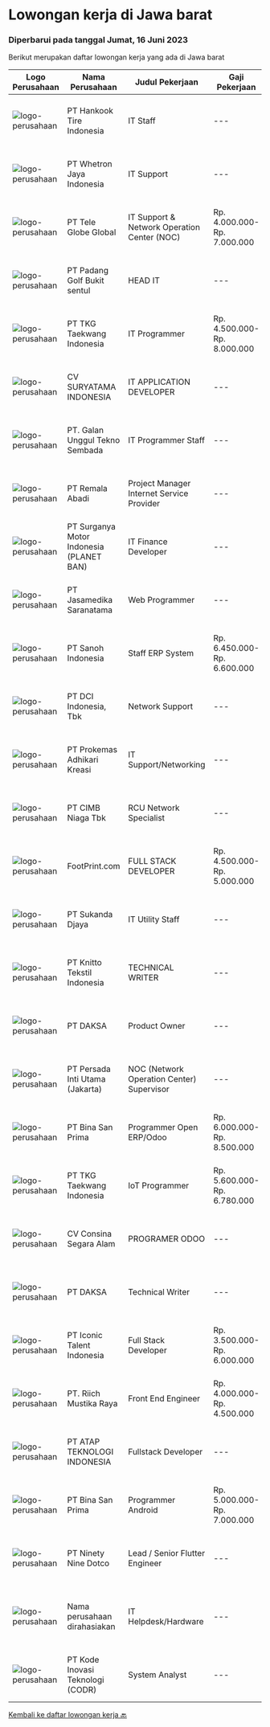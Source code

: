 
  # Lowongan kerja di Jawa barat

  ### Diperbarui pada tanggal Jumat, 16 Juni 2023

  Berikut merupakan daftar lowongan kerja yang ada di Jawa barat

  |Logo Perusahaan | Nama Perusahaan | Judul Pekerjaan | Gaji Pekerjaan | Lokasi | Deskripsi | Tanggal diunggah | Pranala |
  | -------------- | --------------- | --------------- | --------- | --------- | -------------- | ------- | ----------- |
  |![logo-perusahaan](https://image-service-cdn.seek.com.au/174c229c2455dfaf482b58bc978f0f17c618d6d8/ee4dce1061f3f616224767ad58cb2fc751b8d2dc)|PT Hankook Tire Indonesia|IT Staff|---|Bekasi|Job Responsibilites : Development &amp; Maintenance MES System Development Web System Supporting to other development &amp; maintenance : Hardware...|Kamis, 15 Juni 2023|https://www.jobstreet.co.id/id/job/it-staff-4373938?token=0~95ce5158-d410-40ba-a8ca-62dd06007fcf&sectionRank=1&jobId=jobstreet-id-job-4373938|
|![logo-perusahaan](https://image-service-cdn.seek.com.au/345b1d38722bec6246c9d875bf5220dbffefedc8/ee4dce1061f3f616224767ad58cb2fc751b8d2dc)|PT Whetron Jaya Indonesia|IT Support|---|Jakarta Raya|Responsibilities : Installing and configuring computer hardware, software, systems, networks, printers, scanners, other equipment Monitoring and...|Rabu, 14 Juni 2023|https://www.jobstreet.co.id/id/job/it-support-4371830?token=0~95ce5158-d410-40ba-a8ca-62dd06007fcf&sectionRank=2&jobId=jobstreet-id-job-4371830|
|![logo-perusahaan](https://image-service-cdn.seek.com.au/e6227e1e23296de0700ca4b7f6dc461e60bc4f45/ee4dce1061f3f616224767ad58cb2fc751b8d2dc)|PT Tele Globe Global|IT Support & Network Operation Center (NOC)|Rp. 4.000.000-Rp. 7.000.000|Bekasi|PT Tele Globe Global adalah perusahaan yang bergerak dibidang Internet Service Provider dan IT Support pt tgg membutuhkan tenaga kerja unt possi IT...|Kamis, 15 Juni 2023|https://www.jobstreet.co.id/id/job/it-support-network-operation-center-noc-4370698?token=0~95ce5158-d410-40ba-a8ca-62dd06007fcf&sectionRank=3&jobId=jobstreet-id-job-4370698|
|![logo-perusahaan](https://image-service-cdn.seek.com.au/5c0c1f980ac887ba827dac48fd3949657505cca0/ee4dce1061f3f616224767ad58cb2fc751b8d2dc)|PT Padang Golf Bukit sentul|HEAD IT|---|Bogor|HEAD ITKUALIFIKASI : Usia maksimal 40 tahun Berpengalaman minimal 2 tahun sebagai Head IT Pendidikan minimal D3/S1 jurusan IT Memiliki kemampuan dalam...|Kamis, 15 Juni 2023|https://www.jobstreet.co.id/id/job/head-it-4372887?token=0~95ce5158-d410-40ba-a8ca-62dd06007fcf&sectionRank=4&jobId=jobstreet-id-job-4372887|
|![logo-perusahaan](https://image-service-cdn.seek.com.au/a3034e331f0c18e064a4b1e14e0b4cf02bd35525/ee4dce1061f3f616224767ad58cb2fc751b8d2dc)|PT TKG Taekwang Indonesia|IT Programmer|Rp. 4.500.000-Rp. 8.000.000|Jawa Barat|Requirements: The candidate is expected to be safe and healthy-minded. Diploma (D3)/Bachelor's degree any major (Prefer Computer Engineering/...|Kamis, 15 Juni 2023|https://www.jobstreet.co.id/id/job/it-programmer-4373695?token=0~95ce5158-d410-40ba-a8ca-62dd06007fcf&sectionRank=5&jobId=jobstreet-id-job-4373695|
|![logo-perusahaan](https://image-service-cdn.seek.com.au/ec47edd2bac5118c141224dca8f8149965017685/ee4dce1061f3f616224767ad58cb2fc751b8d2dc)|CV SURYATAMA INDONESIA|IT APPLICATION DEVELOPER|---|Depok|Mengolah database Mengelola teknologi web server Melakukan integrasi cloud computing Membangun software server side Mengatur bahasa pemrograman server...|Rabu, 14 Juni 2023|https://www.jobstreet.co.id/id/job/it-application-developer-4353570?token=0~95ce5158-d410-40ba-a8ca-62dd06007fcf&sectionRank=6&jobId=jobstreet-id-job-4353570|
|![logo-perusahaan](https://image-service-cdn.seek.com.au/6ea2a2db29769a4167c091e8e8361dfb4ec22a04/ee4dce1061f3f616224767ad58cb2fc751b8d2dc)|PT. Galan Unggul Tekno Sembada|IT Programmer Staff|---|Bandung|Kualifikasi : - D3/S1 Informatika/Komputer.- Berpengalaman minimal 2 tahun dalam pembuatan website.- Menguasai Pemrograman Website (HTML5, PHP,...|Rabu, 14 Juni 2023|https://www.jobstreet.co.id/id/job/it-programmer-staff-4372105?token=0~95ce5158-d410-40ba-a8ca-62dd06007fcf&sectionRank=7&jobId=jobstreet-id-job-4372105|
|![logo-perusahaan](https://image-service-cdn.seek.com.au/993b64ed152aefc864939d6efb0e89787083adb4/ee4dce1061f3f616224767ad58cb2fc751b8d2dc)|PT Remala Abadi|Project Manager Internet Service Provider|---|Bekasi|Tugas dan Tanggung Jawab :Planning Backbone, Client dan FTTX Mempersiapkan timeline pelaksanaan proyek, mengontrol proyek agar on schedule, memastikan...|Rabu, 14 Juni 2023|https://www.jobstreet.co.id/id/job/project-manager-internet-service-provider-4372372?token=0~95ce5158-d410-40ba-a8ca-62dd06007fcf&sectionRank=8&jobId=jobstreet-id-job-4372372|
|![logo-perusahaan](https://image-service-cdn.seek.com.au/56a6c1d7f444e839791248d7143aeb8a9faa508a/ee4dce1061f3f616224767ad58cb2fc751b8d2dc)|PT Surganya Motor Indonesia (PLANET BAN)|IT Finance Developer|---|Depok|• Max 35 years old.• Bachelor Degree, preferably in Information Technology or Information System.• At least 3 years experience in related position.•...|Jumat, 16 Juni 2023|https://www.jobstreet.co.id/id/job/it-finance-developer-4374319?token=0~95ce5158-d410-40ba-a8ca-62dd06007fcf&sectionRank=9&jobId=jobstreet-id-job-4374319|
|![logo-perusahaan](https://image-service-cdn.seek.com.au/172fba7ccd5ea4395b3bcad5f9d7d531f942b6e6/ee4dce1061f3f616224767ad58cb2fc751b8d2dc)|PT Jasamedika Saranatama|Web Programmer|---|Bandung|Kualifikasi: Pendidikan D3 atau S1 (Teknik Informatika/Manajemen Informatika/Sistem Informatika/Teknik Komputer) Memiliki pengalaman minimal selama 2...|Selasa, 13 Juni 2023|https://www.jobstreet.co.id/id/job/web-programmer-4370403?token=0~95ce5158-d410-40ba-a8ca-62dd06007fcf&sectionRank=10&jobId=jobstreet-id-job-4370403|
|![logo-perusahaan](https://image-service-cdn.seek.com.au/ad97810dedf31d1646568d27b43d679c52038e03/ee4dce1061f3f616224767ad58cb2fc751b8d2dc)|PT Sanoh Indonesia|Staff ERP System|Rp. 6.450.000-Rp. 6.600.000|Cikarang|Requirements :.    Age Max 25.    Bachelor or Diploma from (Mechanical Engineering, Industry, Electronics).    Fresh Graduate / Minumum 1 Year...|Rabu, 14 Juni 2023|https://www.jobstreet.co.id/id/job/staff-erp-system-4372426?token=0~95ce5158-d410-40ba-a8ca-62dd06007fcf&sectionRank=11&jobId=jobstreet-id-job-4372426|
|![logo-perusahaan](https://image-service-cdn.seek.com.au/6bd6b7b03e04ad1514911f3ca63a68c986c6deb5/ee4dce1061f3f616224767ad58cb2fc751b8d2dc)|PT DCI Indonesia, Tbk|Network Support|---|Jakarta Selatan|Requirement Candidate must possess at least a Diploma, Bachelor's Degree, Computer Science/Information Technology, or equivalent Minimum 3 years...|Selasa, 13 Juni 2023|https://www.jobstreet.co.id/id/job/network-support-4370014?token=0~95ce5158-d410-40ba-a8ca-62dd06007fcf&sectionRank=12&jobId=jobstreet-id-job-4370014|
|![logo-perusahaan](https://image-service-cdn.seek.com.au/ba0898ce4539c7172bf405ee05ff9d5cba14c6a1/ee4dce1061f3f616224767ad58cb2fc751b8d2dc)|PT Prokemas Adhikari Kreasi|IT Support/Networking|---|Cikarang|KUALIFIKASI Usia min 24 tahun - 30 tahun Pendidikan min S1 Jurusan Teknik Informatika Berpengalaman min 2 tahun Memiliki kemampuan networking Memiliki...|Senin, 12 Juni 2023|https://www.jobstreet.co.id/id/job/it-support-networking-4367427?token=0~95ce5158-d410-40ba-a8ca-62dd06007fcf&sectionRank=13&jobId=jobstreet-id-job-4367427|
|![logo-perusahaan](https://image-service-cdn.seek.com.au/2c6f6f12cb15b08239744ca7630b97fee07e84ce/ee4dce1061f3f616224767ad58cb2fc751b8d2dc)|PT CIMB Niaga Tbk|RCU Network Specialist|---|Bandung|•   Mengelola Risiko Operasional dan Resiko Kepatuhan dalam lingkungan Perusahaan termasuk semua segmen bisnis•   Menyakinkan Operational, mengelola...|Rabu, 14 Juni 2023|https://www.jobstreet.co.id/id/job/rcu-network-specialist-4371466?token=0~95ce5158-d410-40ba-a8ca-62dd06007fcf&sectionRank=14&jobId=jobstreet-id-job-4371466|
|![logo-perusahaan](https://image-service-cdn.seek.com.au/b34b518ba7a40e5c401f48f3aa9f7fb0b0465cd7/ee4dce1061f3f616224767ad58cb2fc751b8d2dc)|FootPrint.com|FULL STACK DEVELOPER|Rp. 4.500.000-Rp. 5.000.000|Cimahi|Klient kami PT.SETIA BUSANATEX / CImahi (asiantexsb.com) membutuhkan FULL STACK DEVELOPER dengan spesifikasi sbg Minimal Lulusan SMK Rekayasa...|Kamis, 15 Juni 2023|https://www.jobstreet.co.id/id/job/full-stack-developer-4373141?token=0~95ce5158-d410-40ba-a8ca-62dd06007fcf&sectionRank=15&jobId=jobstreet-id-job-4373141|
|![logo-perusahaan](https://image-service-cdn.seek.com.au/6d56383b0316bf97f26e28d2c030d8c39fd1c836/ee4dce1061f3f616224767ad58cb2fc751b8d2dc)|PT Sukanda Djaya|IT Utility Staff|---|Bekasi|Kualifikasi: Mengerti tentang jaringan (cek ip, ganti ip, assign ip, assign VLAN) pada perangkat switching Mengerti tentang Wifi, dan perangkat Access...|Selasa, 13 Juni 2023|https://www.jobstreet.co.id/id/job/it-utility-staff-4369375?token=0~95ce5158-d410-40ba-a8ca-62dd06007fcf&sectionRank=16&jobId=jobstreet-id-job-4369375|
|![logo-perusahaan](https://image-service-cdn.seek.com.au/95c392ce622d6134b6173f8d6379a0068249ee50/ee4dce1061f3f616224767ad58cb2fc751b8d2dc)|PT Knitto Tekstil Indonesia|TECHNICAL WRITER|---|Bandung|Deskripsi Pekerjaan Membuat Data Dictionary, ERD, dan Flowchart Mendokumentasi user interface pada setiap aplikasi Kualifikasi : Pendidikan minimal D3...|Kamis, 15 Juni 2023|https://www.jobstreet.co.id/id/job/technical-writer-4373269?token=0~95ce5158-d410-40ba-a8ca-62dd06007fcf&sectionRank=17&jobId=jobstreet-id-job-4373269|
|![logo-perusahaan](https://image-service-cdn.seek.com.au/f91d7a8347108b0d177cd67e8a0b14e983aff0d0/ee4dce1061f3f616224767ad58cb2fc751b8d2dc)|PT DAKSA|Product Owner|---|Bandung|Responsibilities :1. Requirement Gathering And AnalysisCollaborates with stakeholders, clients, and end-users to gather and analyze...|Rabu, 14 Juni 2023|https://www.jobstreet.co.id/id/job/product-owner-4372229?token=0~95ce5158-d410-40ba-a8ca-62dd06007fcf&sectionRank=18&jobId=jobstreet-id-job-4372229|
|![logo-perusahaan](https://image-service-cdn.seek.com.au/730114910afe0940ee0b730cf3324697ed664c04/ee4dce1061f3f616224767ad58cb2fc751b8d2dc)|PT Persada Inti Utama (Jakarta)|NOC (Network Operation Center) Supervisor|---|Bekasi|Salah satu anak Perusahaan yang bergerak di bidang Internet Service Provider sedang membutuhkan segera untuk Posisi:NOC (Network Operation Center)...|Selasa, 13 Juni 2023|https://www.jobstreet.co.id/id/job/noc-network-operation-center-supervisor-4369729?token=0~95ce5158-d410-40ba-a8ca-62dd06007fcf&sectionRank=19&jobId=jobstreet-id-job-4369729|
|![logo-perusahaan](https://image-service-cdn.seek.com.au/322c896d691228877a0a5841fa038758c9909b92/ee4dce1061f3f616224767ad58cb2fc751b8d2dc)|PT Bina San Prima|Programmer Open ERP/Odoo|Rp. 6.000.000-Rp. 8.500.000|Bandung|Kualifikasi : Usia Maksimal 35 tahun Pendidikan minimal S1 Ilmu Komputer/Teknik Informatika Pengalaman kerja/freelance minimal 1 tahun Memiliki skill...|Kamis, 15 Juni 2023|https://www.jobstreet.co.id/id/job/programmer-open-erp-odoo-4361400?token=0~95ce5158-d410-40ba-a8ca-62dd06007fcf&sectionRank=20&jobId=jobstreet-id-job-4361400|
|![logo-perusahaan](https://image-service-cdn.seek.com.au/04c73523515eb9015a72caba6d8079a49238e9c5/ee4dce1061f3f616224767ad58cb2fc751b8d2dc)|PT TKG Taekwang Indonesia|IoT Programmer|Rp. 5.600.000-Rp. 6.780.000|Jawa Barat|Requirements: The candidate is expected to be safe and healthy-minded. Diploma (D3)/Bachelor's degree any major (Prefer Computer Engineering/...|Rabu, 14 Juni 2023|https://www.jobstreet.co.id/id/job/iot-programmer-4358890?token=0~95ce5158-d410-40ba-a8ca-62dd06007fcf&sectionRank=21&jobId=jobstreet-id-job-4358890|
|![logo-perusahaan](https://image-service-cdn.seek.com.au/d547a5402f3b01bf7e51a478e80e7bae330d9eeb/ee4dce1061f3f616224767ad58cb2fc751b8d2dc)|CV Consina Segara Alam|PROGRAMER ODOO|---|Bekasi|Deskripsi Pekerjaan : Mengetahui dan menguasai ERP system Minimal 3 thn Menguasai Platform Odoo 8 Minimal 2 thn Menguasai Bahasa Pemprograman Python...|Rabu, 14 Juni 2023|https://www.jobstreet.co.id/id/job/programer-odoo-4371368?token=0~95ce5158-d410-40ba-a8ca-62dd06007fcf&sectionRank=22&jobId=jobstreet-id-job-4371368|
|![logo-perusahaan](https://image-service-cdn.seek.com.au/f91d7a8347108b0d177cd67e8a0b14e983aff0d0/ee4dce1061f3f616224767ad58cb2fc751b8d2dc)|PT DAKSA|Technical Writer|---|Bandung|Responsibilities :1. Project DocumentationCreating standard project documentation such as FSD, BRS, User Manual, CR, include using version control...|Rabu, 14 Juni 2023|https://www.jobstreet.co.id/id/job/technical-writer-4372202?token=0~95ce5158-d410-40ba-a8ca-62dd06007fcf&sectionRank=23&jobId=jobstreet-id-job-4372202|
|![logo-perusahaan](https://image-service-cdn.seek.com.au/f5b5f929f9bdb5a01fc793ad27c3e2d43ee966b9/ee4dce1061f3f616224767ad58cb2fc751b8d2dc)|PT Iconic Talent Indonesia|Full Stack Developer|Rp. 3.500.000-Rp. 6.000.000|Bandung|Job Description Software development: analyze, design, develop, test, release, support and write good technical documentation.  Handle for Front end...|Rabu, 14 Juni 2023|https://www.jobstreet.co.id/id/job/full-stack-developer-4372402?token=0~95ce5158-d410-40ba-a8ca-62dd06007fcf&sectionRank=24&jobId=jobstreet-id-job-4372402|
|![logo-perusahaan](https://image-service-cdn.seek.com.au/e454a8b74ec38a60d79a96ce6756b5bb04985215/ee4dce1061f3f616224767ad58cb2fc751b8d2dc)|PT. Riich Mustika Raya|Front End Engineer|Rp. 4.000.000-Rp. 4.500.000|Jawa Barat|Job Description: Developing attractive and responsive user interfaces. Translate designs into functional code using modern web technologies. Creating...|Kamis, 15 Juni 2023|https://www.jobstreet.co.id/id/job/front-end-engineer-4373233?token=0~95ce5158-d410-40ba-a8ca-62dd06007fcf&sectionRank=25&jobId=jobstreet-id-job-4373233|
|![logo-perusahaan](https://image-service-cdn.seek.com.au/6823723f9e7009a6688fd9dfeede90639c8a5a15/ee4dce1061f3f616224767ad58cb2fc751b8d2dc)|PT ATAP TEKNOLOGI INDONESIA|Fullstack Developer|---|Cimahi|Job Description : Bekerja sama dengan tim dalam meningkatkan fungsionalitas dan berinovasi menghadirkan fitur terbaru pada produk aplikasi PT ATAP...|Kamis, 15 Juni 2023|https://www.jobstreet.co.id/id/job/fullstack-developer-4372546?token=0~95ce5158-d410-40ba-a8ca-62dd06007fcf&sectionRank=26&jobId=jobstreet-id-job-4372546|
|![logo-perusahaan](https://image-service-cdn.seek.com.au/3d61e4baee86d12d32a31c8ebcb5666f3f501b56/ee4dce1061f3f616224767ad58cb2fc751b8d2dc)|PT Bina San Prima|Programmer Android|Rp. 5.000.000-Rp. 7.000.000|Bandung|Kualifikasi : Usia Maksimal 35 tahun Pendidikan minimal S1 Ilmu Komputer/Teknik Informatika Pengalaman kerja/freelance minimal 1 tahun Memiliki skill...|Kamis, 15 Juni 2023|https://www.jobstreet.co.id/id/job/programmer-android-4361413?token=0~95ce5158-d410-40ba-a8ca-62dd06007fcf&sectionRank=27&jobId=jobstreet-id-job-4361413|
|![logo-perusahaan](https://image-service-cdn.seek.com.au/64dc17c0d8689335d861a7d9f9181b4a792477c7/ee4dce1061f3f616224767ad58cb2fc751b8d2dc)|PT Ninety Nine Dotco|Lead / Senior Flutter Engineer|---|Jakarta Raya|About us99 Group is a leading real estate technology company that operates real estate portals across South East Asia, specializing in digital...|Kamis, 15 Juni 2023|https://www.jobstreet.co.id/id/job/lead-senior-flutter-engineer-4354953?token=0~95ce5158-d410-40ba-a8ca-62dd06007fcf&sectionRank=28&jobId=jobstreet-id-job-4354953|
|![logo-perusahaan](https://i.ibb.co/sqvTCh9/112815900-stock-vector-no-image-available-icon-flat-vector.webp)|Nama perusahaan dirahasiakan|IT Helpdesk/Hardware|---|Cikarang|Candidate must possess at least Diploma, Bachelor's Degree in Engineering (Computer/Telecommunication), Computer Science/Information Technology or...|Jumat, 09 Juni 2023|https://www.jobstreet.co.id/id/job/it-helpdesk-hardware-4365302?token=0~95ce5158-d410-40ba-a8ca-62dd06007fcf&sectionRank=29&jobId=jobstreet-id-job-4365302|
|![logo-perusahaan](https://image-service-cdn.seek.com.au/f9a43488fb6cd9c390e0bc30837cba2409c40d5b/ee4dce1061f3f616224767ad58cb2fc751b8d2dc)|PT Kode Inovasi Teknologi (CODR)|System Analyst|---|Jakarta Raya|Job Desc - Conduct business and user requirements analysis- Develop, analyze, prioritize, and organize requirement specifications, data mapping,...|Selasa, 13 Juni 2023|https://www.jobstreet.co.id/id/job/system-analyst-4370141?token=0~95ce5158-d410-40ba-a8ca-62dd06007fcf&sectionRank=30&jobId=jobstreet-id-job-4370141|


  [Kembali ke daftar lowongan kerja 🔙](../README.md#daftar-lowongan-kerja)
  